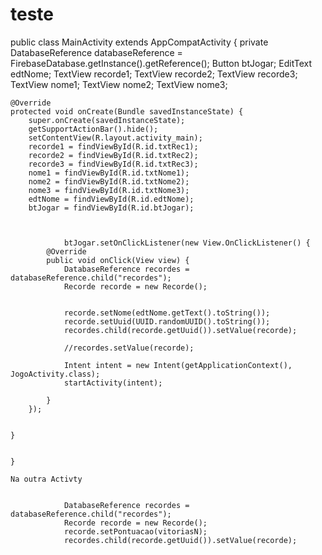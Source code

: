 # teste
public class MainActivity extends AppCompatActivity {
    private DatabaseReference databaseReference = FirebaseDatabase.getInstance().getReference();
    Button btJogar;
    EditText edtNome;
    TextView recorde1;
    TextView recorde2;
    TextView recorde3;
    TextView nome1;
    TextView nome2;
    TextView nome3;

    @Override
    protected void onCreate(Bundle savedInstanceState) {
        super.onCreate(savedInstanceState);
        getSupportActionBar().hide();
        setContentView(R.layout.activity_main);
        recorde1 = findViewById(R.id.txtRec1);
        recorde2 = findViewById(R.id.txtRec2);
        recorde3 = findViewById(R.id.txtRec3);
        nome1 = findViewById(R.id.txtNome1);
        nome2 = findViewById(R.id.txtNome2);
        nome3 = findViewById(R.id.txtNome3);
        edtNome = findViewById(R.id.edtNome);
        btJogar = findViewById(R.id.btJogar);



                btJogar.setOnClickListener(new View.OnClickListener() {
            @Override
            public void onClick(View view) {
                DatabaseReference recordes = databaseReference.child("recordes");
                Recorde recorde = new Recorde();


                recorde.setNome(edtNome.getText().toString());
                recorde.setUuid(UUID.randomUUID().toString());
                recordes.child(recorde.getUuid()).setValue(recorde);

                //recordes.setValue(recorde);

                Intent intent = new Intent(getApplicationContext(), JogoActivity.class);
                startActivity(intent);

            }
        });


    }


    }
    
    Na outra Activty 
    
    
                DatabaseReference recordes = databaseReference.child("recordes");
                Recorde recorde = new Recorde();
                recorde.setPontuacao(vitoriasN);
                recordes.child(recorde.getUuid()).setValue(recorde);
